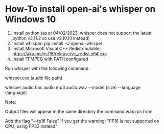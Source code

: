 # How-To install open-ai's whisper on Windows 10

1. Install python (as at 04/02/2023, whisper does not support the latest python v3.11.2 so use v3.10.10 instead)
2. Install whisper: pip install -U openai-whisper
3. Install Microsoft Visual C++ Redistributable: https://aka.ms/vs/16/release/vc_redist.x64.exe
4. Install FFMPEG with PATH configured

Run whisper with the following command:

whisper.exe (audio file path)

whisper audio.flac audio.mp3 audio.wav --model (size) --language (language)

Note:

Output files will appear in the same directory the command was run from

Add the flag "--fp16 False" if you get the warning: "FP16 is not supported on CPU; using FP32 instead"
